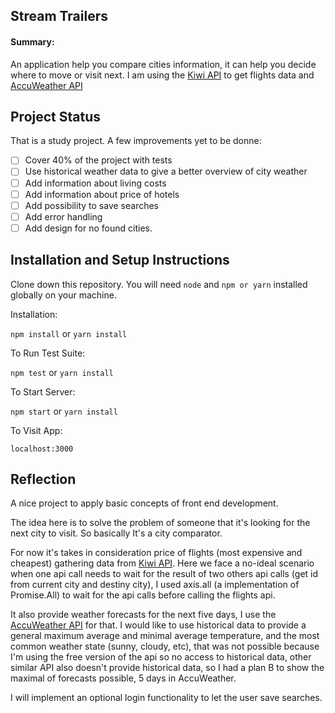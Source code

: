 ## Stream Trailers

#### Summary:

An application help you compare cities information, it can help you decide where to move or visit next.
I am using the [Kiwi API](https://docs.kiwi.com) to get flights data and [AccuWeather API](https://developer.accuweather.com)

## Project Status

That is a study project. A few improvements yet to be donne:

- [ ] Cover 40% of the project with tests
- [ ] Use historical weather data to give a better overview of city weather
- [ ] Add information about living costs
- [ ] Add information about price of hotels
- [ ] Add possibility to save searches
- [ ] Add error handling
- [ ] Add design for no found cities.

## Installation and Setup Instructions

Clone down this repository. You will need `node` and `npm or yarn` installed globally on your machine.

Installation:

`npm install` or `yarn install`

To Run Test Suite:

`npm test` or `yarn install`

To Start Server:

`npm start` or `yarn install`

To Visit App:

`localhost:3000`

## Reflection

A nice project to apply basic concepts of front end development.

The idea here is to solve the problem of someone that it's looking for the next city to visit. So basically It's a city comparator.

For now it's takes in consideration price of flights (most expensive and cheapest) gathering data from [Kiwi API](https://docs.kiwi.com).
Here we face a no-ideal scenario when one api call needs to wait for the result of two others api calls (get id from current city and destiny city),
I used axis.all (a implementation of Promise.All) to wait for the api calls before calling the flights api.

It also provide weather forecasts for the next five days, I use the [AccuWeather API](https://developer.accuweather.com) for that. I would like to use
historical data to provide a general maximum average and minimal average temperature, and the most common weather state (sunny, cloudy, etc), that was
not possible because I'm using the free version of the api so no access to historical data, other similar API also doesn't provide historical data, so
I had a plan B to show the maximal of forecasts possible, 5 days in AccuWeather.

I will implement an optional login functionality to let the user save searches.
